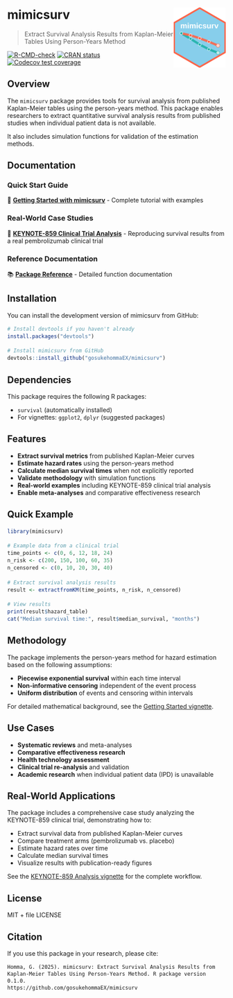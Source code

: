 # mimicsurv <img src="man/figures/mimicsurv_sticker.png" align="right" height="139" />

> Extract Survival Analysis Results from Kaplan-Meier Tables Using Person-Years Method

<!-- badges: start -->
[![R-CMD-check](https://github.com/gosukehommaEX/mimicsurv/workflows/R-CMD-check/badge.svg)](https://github.com/gosukehommaEX/mimicsurv/actions)
[![CRAN status](https://www.r-pkg.org/badges/version/mimicsurv)](https://CRAN.R-project.org/package=mimicsurv)
[![Codecov test coverage](https://codecov.io/gh/gosukehommaEX/mimicsurv/branch/main/graph/badge.svg)](https://codecov.io/gh/gosukehommaEX/mimicsurv?branch=main)
<!-- badges: end -->

## Overview

The `mimicsurv` package provides tools for survival analysis from published Kaplan-Meier tables using the person-years method. This package enables researchers to extract quantitative survival analysis results from published studies when individual patient data is not available.

It also includes simulation functions for validation of the estimation methods.

## Documentation

### Quick Start Guide

📖 **[Getting Started with mimicsurv](https://gosukehommaEX.github.io/mimicsurv/articles/getting-started.html)** - Complete tutorial with examples

### Real-World Case Studies

🏥 **[KEYNOTE-859 Clinical Trial Analysis](https://gosukehommaEX.github.io/mimicsurv/articles/keynote859-analysis.html)** - Reproducing survival results from a real pembrolizumab clinical trial

### Reference Documentation

📚 **[Package Reference](https://gosukehommaEX.github.io/mimicsurv/reference/index.html)** - Detailed function documentation

## Installation

You can install the development version of mimicsurv from GitHub:

```r
# Install devtools if you haven't already
install.packages("devtools")

# Install mimicsurv from GitHub
devtools::install_github("gosukehommaEX/mimicsurv")
```

## Dependencies

This package requires the following R packages:
- `survival` (automatically installed)
- For vignettes: `ggplot2`, `dplyr` (suggested packages)

## Features

- **Extract survival metrics** from published Kaplan-Meier curves
- **Estimate hazard rates** using the person-years method  
- **Calculate median survival times** when not explicitly reported
- **Validate methodology** with simulation functions
- **Real-world examples** including KEYNOTE-859 clinical trial analysis
- **Enable meta-analyses** and comparative effectiveness research

## Quick Example

```r
library(mimicsurv)

# Example data from a clinical trial
time_points <- c(0, 6, 12, 18, 24)
n_risk <- c(200, 150, 100, 60, 35)
n_censored <- c(0, 10, 20, 30, 40)

# Extract survival analysis results
result <- extractfromKM(time_points, n_risk, n_censored)

# View results
print(result$hazard_table)
cat("Median survival time:", result$median_survival, "months")
```

## Methodology

The package implements the person-years method for hazard estimation based on the following assumptions:

- **Piecewise exponential survival** within each time interval
- **Non-informative censoring** independent of the event process  
- **Uniform distribution** of events and censoring within intervals

For detailed mathematical background, see the [Getting Started vignette](https://gosukehommaEX.github.io/mimicsurv/articles/getting-started.html).

## Use Cases

- **Systematic reviews** and meta-analyses
- **Comparative effectiveness research**
- **Health technology assessment**
- **Clinical trial re-analysis** and validation
- **Academic research** when individual patient data (IPD) is unavailable

## Real-World Applications

The package includes a comprehensive case study analyzing the KEYNOTE-859 clinical trial, demonstrating how to:

- Extract survival data from published Kaplan-Meier curves
- Compare treatment arms (pembrolizumab vs. placebo)
- Estimate hazard rates over time
- Calculate median survival times
- Visualize results with publication-ready figures

See the [KEYNOTE-859 Analysis vignette](https://gosukehommaEX.github.io/mimicsurv/articles/keynote859-analysis.html) for the complete workflow.

## License

MIT + file LICENSE

## Citation

If you use this package in your research, please cite:

```
Homma, G. (2025). mimicsurv: Extract Survival Analysis Results from 
Kaplan-Meier Tables Using Person-Years Method. R package version 0.1.0. 
https://github.com/gosukehommaEX/mimicsurv
```
